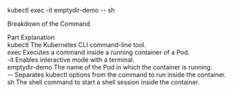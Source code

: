 kubectl exec -it emptydir-demo -- sh  

Breakdown of the Command  

Part	           Explanation  
kubectl	           The Kubernetes CLI command-line tool.  
exec	           Executes a command inside a running container of a Pod.  
-it	               Enables interactive mode with a terminal.  
emptydir-demo	   The name of the Pod in which the container is running.  
--	               Separates kubectl options from the command to run inside the container.  
sh	               The shell command to start a shell session inside the container.  

